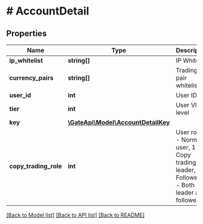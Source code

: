 # # AccountDetail

## Properties

Name | Type | Description | Notes
------------ | ------------- | ------------- | -------------
**ip_whitelist** | **string[]** | IP Whitelist | [optional] 
**currency_pairs** | **string[]** | Trading pair whitelist | [optional] 
**user_id** | **int** | User ID | [optional] 
**tier** | **int** | User VIP level | [optional] 
**key** | [**\GateApi\Model\AccountDetailKey**](AccountDetailKey.md) |  | [optional] 
**copy_trading_role** | **int** | User role: 0 - Normal user, 1 - Copy trading leader, 2 - Follower, 3 - Both leader and follower | [optional] 

[[Back to Model list]](../../README.md#documentation-for-models) [[Back to API list]](../../README.md#documentation-for-api-endpoints) [[Back to README]](../../README.md)
